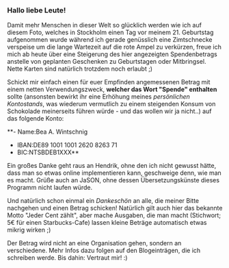 ### Hallo liebe Leute!

Damit mehr Menschen in dieser Welt so glücklich werden wie ich auf diesem Foto, welches in Stockholm einen Tag vor meinem 21. Geburtstag aufgenommen wurde während ich gerade genüsslich eine Zimtschnecke verspeise um die lange Wartezeit auf die rote Ampel zu verkürzen, freue ich mich ab heute über eine Steigerung des hier angezeigten Spendenbetrags anstelle von geplanten Geschenken zu Geburtstagen oder Mitbringsel. Nette Karten sind natürlich trotzdem noch erlaubt ;)

Schickt mir einfach einen für euer Empfinden angemessenen Betrag mit einem netten Verwendungszweck, **welcher das Wort "Spende" enthalten** sollte (ansonsten bewirkt ihr eine Erhöhung meines *persönlichen Kontostands*, was wiederum vermutlich zu einem steigenden Konsum von Schokolade meinerseits führen würde - und das wollen wir ja nicht..) auf das folgende Konto:

**- Name:Bea A. Wintschnig
- IBAN:DE89 1001 1001 2620 8263 71
- BIC:NTSBDEB1XXX**

Ein großes Danke geht raus an Hendrik, ohne den ich nicht gewusst hätte, dass man so etwas online implementieren kann, geschweige denn, wie man es macht. Grüße auch an JaSON, ohne dessen Übersetzungskünste dieses Programm nicht laufen würde.

Und natürlich schon einmal ein *Dankeschön* an alle, die meiner Bitte nachgehen und einen Betrag schicken! Natürlich gilt auch hier das bekannte Motto "Jeder Cent zählt", aber mache Ausgaben, die man macht (Stichwort; 5€ für einen Starbucks-Cafe) lassen kleine Beträge automatisch etwas mikrig wirken ;)

Der Betrag wird nicht an eine Organisation gehen, sondern an verschiedene. Mehr Infos dazu folgen auf den Blogeinträgen, die ich schreiben werde. Bis dahin: Vertraut mir! :)
